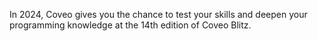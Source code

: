 In 2024, Coveo gives you the chance to test your skills and deepen your programming knowledge at the 14th edition of Coveo Blitz.